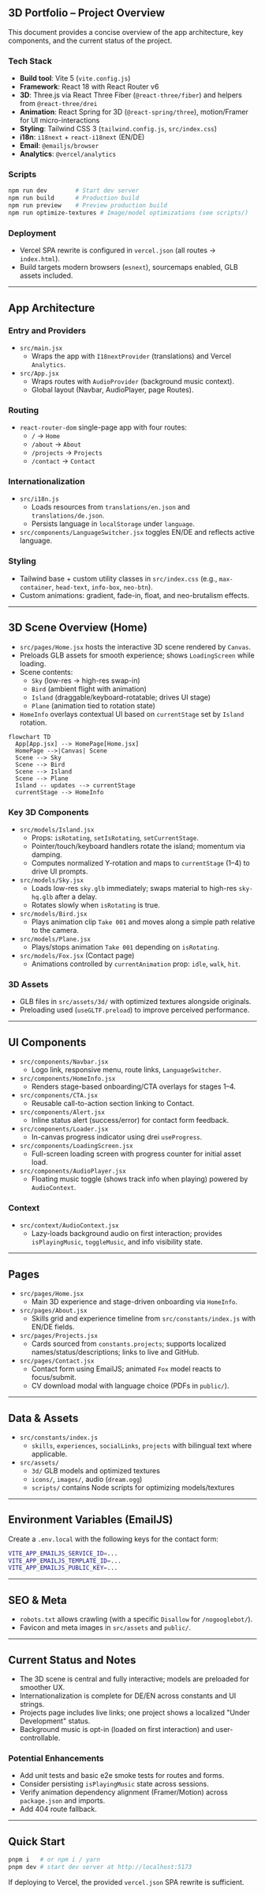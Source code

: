 ## 3D Portfolio – Project Overview

This document provides a concise overview of the app architecture, key components, and the current status of the project.

### Tech Stack
- **Build tool**: Vite 5 (`vite.config.js`)
- **Framework**: React 18 with React Router v6
- **3D**: Three.js via React Three Fiber (`@react-three/fiber`) and helpers from `@react-three/drei`
- **Animation**: React Spring for 3D (`@react-spring/three`), motion/Framer for UI micro-interactions
- **Styling**: Tailwind CSS 3 (`tailwind.config.js`, `src/index.css`)
- **i18n**: `i18next` + `react-i18next` (EN/DE)
- **Email**: `@emailjs/browser`
- **Analytics**: `@vercel/analytics`

### Scripts
```bash
npm run dev        # Start dev server
npm run build      # Production build
npm run preview    # Preview production build
npm run optimize-textures # Image/model optimizations (see scripts/)
```

### Deployment
- Vercel SPA rewrite is configured in `vercel.json` (all routes → `index.html`).
- Build targets modern browsers (`esnext`), sourcemaps enabled, GLB assets included.

---

## App Architecture

### Entry and Providers
- `src/main.jsx`
  - Wraps the app with `I18nextProvider` (translations) and Vercel `Analytics`.
- `src/App.jsx`
  - Wraps routes with `AudioProvider` (background music context).
  - Global layout (Navbar, AudioPlayer, page Routes).

### Routing
- `react-router-dom` single-page app with four routes:
  - `/` → `Home`
  - `/about` → `About`
  - `/projects` → `Projects`
  - `/contact` → `Contact`

### Internationalization
- `src/i18n.js`
  - Loads resources from `translations/en.json` and `translations/de.json`.
  - Persists language in `localStorage` under `language`.
- `src/components/LanguageSwitcher.jsx` toggles EN/DE and reflects active language.

### Styling
- Tailwind base + custom utility classes in `src/index.css` (e.g., `max-container`, `head-text`, `info-box`, `neo-btn`).
- Custom animations: gradient, fade-in, float, and neo-brutalism effects.

---

## 3D Scene Overview (Home)

- `src/pages/Home.jsx` hosts the interactive 3D scene rendered by `Canvas`.
- Preloads GLB assets for smooth experience; shows `LoadingScreen` while loading.
- Scene contents:
  - `Sky` (low-res → high-res swap-in)
  - `Bird` (ambient flight with animation)
  - `Island` (draggable/keyboard-rotatable; drives UI stage)
  - `Plane` (animation tied to rotation state)
- `HomeInfo` overlays contextual UI based on `currentStage` set by `Island` rotation.

```mermaid
flowchart TD
  App[App.jsx] --> HomePage[Home.jsx]
  HomePage -->|Canvas| Scene
  Scene --> Sky
  Scene --> Bird
  Scene --> Island
  Scene --> Plane
  Island -- updates --> currentStage
  currentStage --> HomeInfo
```

### Key 3D Components
- `src/models/Island.jsx`
  - Props: `isRotating`, `setIsRotating`, `setCurrentStage`.
  - Pointer/touch/keyboard handlers rotate the island; momentum via damping.
  - Computes normalized Y-rotation and maps to `currentStage` (1–4) to drive UI prompts.
- `src/models/Sky.jsx`
  - Loads low-res `sky.glb` immediately; swaps material to high-res `sky-hq.glb` after a delay.
  - Rotates slowly when `isRotating` is true.
- `src/models/Bird.jsx`
  - Plays animation clip `Take 001` and moves along a simple path relative to the camera.
- `src/models/Plane.jsx`
  - Plays/stops animation `Take 001` depending on `isRotating`.
- `src/models/Fox.jsx` (Contact page)
  - Animations controlled by `currentAnimation` prop: `idle`, `walk`, `hit`.

### 3D Assets
- GLB files in `src/assets/3d/` with optimized textures alongside originals.
- Preloading used (`useGLTF.preload`) to improve perceived performance.

---

## UI Components
- `src/components/Navbar.jsx`
  - Logo link, responsive menu, route links, `LanguageSwitcher`.
- `src/components/HomeInfo.jsx`
  - Renders stage-based onboarding/CTA overlays for stages 1–4.
- `src/components/CTA.jsx`
  - Reusable call-to-action section linking to Contact.
- `src/components/Alert.jsx`
  - Inline status alert (success/error) for contact form feedback.
- `src/components/Loader.jsx`
  - In-canvas progress indicator using drei `useProgress`.
- `src/components/LoadingScreen.jsx`
  - Full-screen loading screen with progress counter for initial asset load.
- `src/components/AudioPlayer.jsx`
  - Floating music toggle (shows track info when playing) powered by `AudioContext`.

### Context
- `src/context/AudioContext.jsx`
  - Lazy-loads background audio on first interaction; provides `isPlayingMusic`, `toggleMusic`, and info visibility state.

---

## Pages
- `src/pages/Home.jsx`
  - Main 3D experience and stage-driven onboarding via `HomeInfo`.
- `src/pages/About.jsx`
  - Skills grid and experience timeline from `src/constants/index.js` with EN/DE fields.
- `src/pages/Projects.jsx`
  - Cards sourced from `constants.projects`; supports localized names/status/descriptions; links to live and GitHub.
- `src/pages/Contact.jsx`
  - Contact form using EmailJS; animated `Fox` model reacts to focus/submit.
  - CV download modal with language choice (PDFs in `public/`).

---

## Data & Assets
- `src/constants/index.js`
  - `skills`, `experiences`, `socialLinks`, `projects` with bilingual text where applicable.
- `src/assets/`
  - `3d/` GLB models and optimized textures
  - `icons/`, `images/`, audio (`dream.ogg`)
  - `scripts/` contains Node scripts for optimizing models/textures

---

## Environment Variables (EmailJS)
Create a `.env.local` with the following keys for the contact form:
```bash
VITE_APP_EMAILJS_SERVICE_ID=...
VITE_APP_EMAILJS_TEMPLATE_ID=...
VITE_APP_EMAILJS_PUBLIC_KEY=...
```

---

## SEO & Meta
- `robots.txt` allows crawling (with a specific `Disallow` for `/nogooglebot/`).
- Favicon and meta images in `src/assets` and `public/`.

---

## Current Status and Notes
- The 3D scene is central and fully interactive; models are preloaded for smoother UX.
- Internationalization is complete for DE/EN across constants and UI strings.
- Projects page includes live links; one project shows a localized "Under Development" status.
- Background music is opt-in (loaded on first interaction) and user-controllable.

### Potential Enhancements
- Add unit tests and basic e2e smoke tests for routes and forms.
- Consider persisting `isPlayingMusic` state across sessions.
- Verify animation dependency alignment (Framer/Motion) across `package.json` and imports.
- Add 404 route fallback.

---

## Quick Start
```bash
pnpm i   # or npm i / yarn
pnpm dev # start dev server at http://localhost:5173
```

If deploying to Vercel, the provided `vercel.json` SPA rewrite is sufficient.

